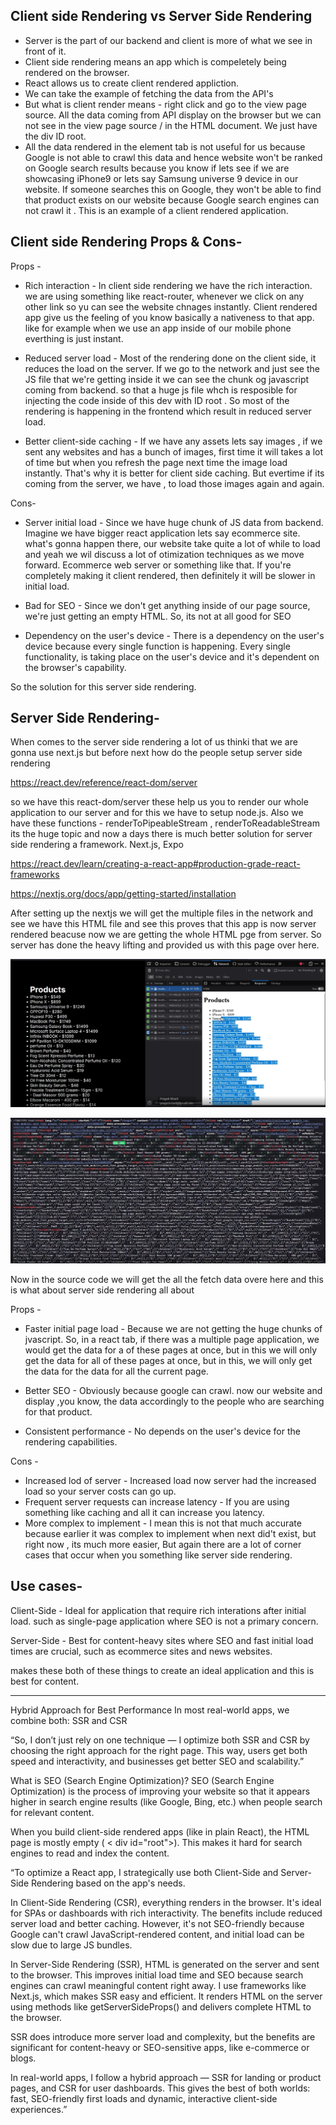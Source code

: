 Client side Rendering vs Server Side Rendering
------------------------------------------------

* Server is the part of our backend and client is more of what we see in front of it.
* Client side rendering means an app which is compeletely being rendered on the browser.
* React allows us to create client rendered appliction.
* We can take the example of fetching the data from the API's
* But what is client render means - right click and go to the view page source. All the data coming from API display on the browser but we can not see in the view page source / in the HTML document. We just have the div ID root.
* All the data rendered in the element tab is not useful for us because Google is not able to crawl this data and hence website won't be ranked on Google search results because you know if lets see if we are showcasing iPhone9 or lets say Samsung universe 9 device in our website. If someone searches this on Google, they won't be able to find that product exists on our website because Google search engines can not crawl it . This is an example of a client rendered application.

Client side Rendering Props & Cons-
------------------------------------
Props - 
* Rich interaction - 
In client side rendering we have the rich interaction. we are using something like react-router, whenever we click on any other link so yu can see the website chnages instantly. Client rendered app give us the feeling of you know basically a nativeness to that app. 
like for example when we use an app inside of our mobile phone everthing is just instant.

* Reduced server load -
Most of the rendering done on the client side, it reduces the load on the server. 
If we go to the network and just see the JS file that we're getting inside it we can see the chunk og javascript coming from backend. so that a huge js file whch is resposible for injecting the code inside of this dev with ID root . So most of the rendering is happening in the frontend which result in reduced server load.

* Better client-side caching -
If we have any assets lets say images , if we sent any websites and has a bunch of images, first time it will takes a lot of time but when you refresh the page next time the image load instantly. That's why it is better for client side caching. But evertime if its coming from the server, we have , to load those images again and again.

Cons-
* Server initial load - Since we have huge chunk of JS data from backend. Imagine we have bigger react application lets say ecommerce site. what's gonna happen there, our website take quite a lot of while to load and yeah we wil discuss a lot of otimization techniques as we move forward. Ecommerce web server or something like that. If you're completely making it client rendered, then definitely it will be slower in initial load.

* Bad for SEO - Since we don't get anything inside of our page source, we're just getting an empty HTML. So, its not at all good for SEO
* Dependency on the user's device - There is a dependency on the user's device because every single function is happening. Every single functionality, is taking place on the user's device and it's dependent on the browser's capability.

So the solution for this server side rendering.

Server Side Rendering-
-------------------------
When comes to the server side rendering a lot of us thinki that we are gonna use next.js but before next how do the people setup server side rendering

https://react.dev/reference/react-dom/server

so we have this react-dom/server these help us you to render our whole application to our server and for this we have to setup node.js. 
Also we have these functions - 
renderToPipeableStream , renderToReadableStream its the huge topic and now a days there is much better solution for server side rendering a framework.
Next.js, Expo

https://react.dev/learn/creating-a-react-app#production-grade-react-frameworks

https://nextjs.org/docs/app/getting-started/installation

After setting up the nextjs we will get the multiple files in the network  and see we have this HTML file and see this proves that this app is now server rendered beacuse now we are getting the whole HTML pge from server. So server has done the heavy lifting and provided us with this page over here.

![alt text](image.png)

![alt text](image-1.png)

Now in the source code we will get the all the fetch data overe here and this is what about server side rendering all about 

Props -
* Faster initial page load - Because we are not getting the huge chunks of jvascript. So, in a react tab, if there was a multiple page application, we would get the data for a of these pages at once, but in this we will only get the data for all of these pages at once, but in this, we will only get the data for the data for all the current page.

* Better SEO - Obviously because google can crawl. now our website and display ,you know, the data accordingly to the people who are searching for that product.  

* Consistent performance - No depends on the user's device for the rendering capabilities.


Cons -
* Increased lod of server - Increased load now server had the increased load so your server costs can go up.
* Frequent server requests can increase latency - If you are using something like caching and all it can increase you latency.
* More complex to implement - I mean this is not that much accurate because earlier it was complex to implement when next did't exist, but right now , its much more easier, But again there are a lot of corner cases that occur when you something like server side rendering.

Use cases- 
------------
Client-Side - Ideal for application that require rich interations after initial load. such as single-page application where SEO is not a primary concern.

Server-Side - Best for content-heavy sites where SEO and fast initial load times are crucial, such as ecommerce sites and news websites.

makes these both of these things to create an ideal application and this is best for content.

-------------------------------------------------------------------------------------------------------

Hybrid Approach for Best Performance
In most real-world apps, we combine both: SSR and CSR

“So, I don’t just rely on one technique — I optimize both SSR and CSR by choosing the right approach for the right page. This way, users get both speed and interactivity, and businesses get better SEO and scalability.”

What is SEO (Search Engine Optimization)?
SEO (Search Engine Optimization) is the process of improving your website
so that it appears higher in search engine results (like Google, Bing, etc.) when people search for relevant content.

When you build client-side rendered apps (like in plain React), the HTML page is mostly empty (
< div id="root">). This makes it hard for search engines to read and index the content.

“To optimize a React app, I strategically use both Client-Side and Server-Side Rendering based on the app's needs.

In Client-Side Rendering (CSR), everything renders in the browser. It's ideal for SPAs or dashboards with rich interactivity. The benefits include reduced server load and better caching. However, it's not SEO-friendly because Google can't crawl JavaScript-rendered content, and initial load can be slow due to large JS bundles.

In Server-Side Rendering (SSR), HTML is generated on the server and sent to the browser. This improves initial load time and SEO because search engines can crawl meaningful content right away. I use frameworks like Next.js, which makes SSR easy and efficient. It renders HTML on the server using methods like getServerSideProps() and delivers complete HTML to the browser.

SSR does introduce more server load and complexity, but the benefits are significant for content-heavy or SEO-sensitive apps, like e-commerce or blogs.

In real-world apps, I follow a hybrid approach — SSR for landing or product pages, and CSR for user dashboards. This gives the best of both worlds: fast, SEO-friendly first loads and dynamic, interactive client-side experiences.”